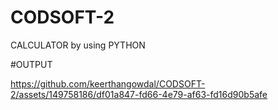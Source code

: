 # CODSOFT-2
CALCULATOR by using PYTHON

#OUTPUT



https://github.com/keerthangowdal/CODSOFT-2/assets/149758186/df01a847-fd66-4e79-af63-fd16d90b5afe

